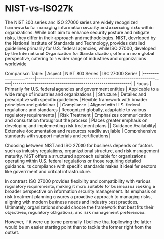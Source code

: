 # NIST-vs-ISO27k

The NIST 800 series and ISO 27000 series are widely recognized frameworks for managing information security and assessing risks within organizations. 
While both aim to enhance security posture and mitigate risks, they differ in their approach and methodologies. NIST, developed by the National Institute
of Standards and Technology, provides detailed guidelines primarily for U.S. federal agencies, while ISO 27000, developed by the International Organization
for Standardization, offers a more global perspective, catering to a wider range of industries and organizations worldwide.

Comparison Table:
| Aspect                | NIST 800 Series                                                | ISO 27000 Series                                           |
|-----------------------|-----------------------------------------------------------------|------------------------------------------------------------|
| Focus                 | Primarily for U.S. federal agencies and government entities     | Applicable to a wide range of industries and organizations |
| Structure             | Detailed and prescriptive with specific guidelines              | Flexible framework with broader principles and guidelines  |
| Compliance            | Aligned with U.S. federal regulations and standards             | Recognized globally, adaptable to various regulatory requirements |
| Risk Treatment        | Emphasizes communication and consultation throughout the process | Places greater emphasis on developing and implementing risk treatment plans |
| Guidance Availability| Extensive documentation and resources readily available          | Comprehensive standards with support materials and certifications |

Choosing between NIST and ISO 27000 for business depends on factors such as industry regulations, organizational structure, and risk management maturity. 
NIST offers a structured approach suitable for organizations operating within U.S. federal regulations or those requiring detailed guidance. Its compliance 
with specific standards makes it ideal for sectors like government and critical infrastructure.

In contrast, ISO 27000 provides flexibility and compatibility with various regulatory requirements, making it more suitable for businesses seeking a broader
perspective on information security management. Its emphasis on risk treatment planning ensures a proactive approach to managing risks, aligning with modern 
business needs and industry best practices. Ultimately, organizations should choose the framework that best fits their objectives, regulatory obligations, 
and risk management preferences.

However, if it were up to me peronally, I believe that fopllowing the latter would be an easier starting point than to tackle the former right from the outset.

